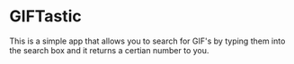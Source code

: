 # GIFTastic
This is a simple app that allows you to search for GIF's by typing them into the search box and it returns a certian number to you.